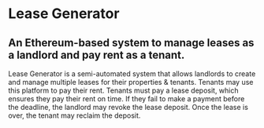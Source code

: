 # Lease Generator

## An Ethereum-based system to manage leases as a landlord and pay rent as a tenant. 

Lease Generator is a semi-automated system that allows landlords to create and manage multiple leases for their properties & tenants. Tenants may use this platform to pay their rent. Tenants must pay a lease deposit, which ensures they pay their rent on time. If they fail to make a payment before the deadline, the landlord may revoke the lease deposit. Once the lease is over, the tenant may reclaim the deposit. 
